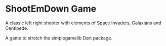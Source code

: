 # ShootEmDown Game

A classic left right shooter with elements of Space Invaders, Galaxians and Centipede.

A game to stretch the simplegamelib Dart package.
